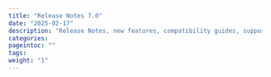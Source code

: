 ```yaml
---
title: "Release Notes 7.0"
date: "2025-02-17"
description: "Release Notes, new features, compatibility guides, supported platforms, and other information"
categories:
pageintoc: ""
tags:
weight: "1"
---
```


<a id="rn"></a>

<!--# Release Notes 7.0 -->








